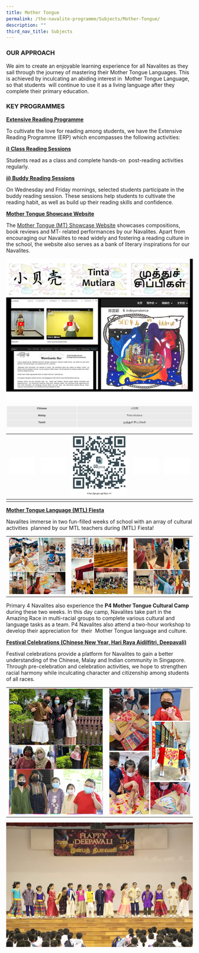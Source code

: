```yaml
---
title: Mother Tongue
permalink: /the-navalite-programme/Subjects/Mother-Tongue/
description: ""
third_nav_title: Subjects
---
```

### OUR APPROACH

We aim to create an enjoyable learning experience for all Navalites as they sail through the journey of mastering their Mother Tongue Languages. This is achieved by inculcating an abiding interest in  Mother Tongue Language, so that students  will continue to use it as a living language after they complete their primary education.  

### KEY PROGRAMMES

**<U>Extensive Reading Programme</U>**

To cultivate the love for reading among students, we have the Extensive Reading Programme (ERP) which encompasses the following activities: 

  

**<U>i) Class Reading Sessions</U>**

Students read as a class and complete hands-on  post-reading activities regularly.

**<U>ii) Buddy Reading Sessions</U>**

On Wednesday and Friday mornings, selected students participate in the buddy reading session. These sessions help students to cultivate the reading habit, as well as build up their reading skills and confidence.

  

<U>**Mother Tongue Showcase Website**</U>

The [Mother Tongue (MT) Showcase Website](https://go.gov.sg/nbps-mt) showcases compositions, book reviews and MT- related performances by our Navalites. Apart from encouraging our Navalites to read widely and fostering a reading culture in the school, the website also serves as a bank of literary inspirations for our Navalites.  

![](/images/Mother%20Tongue/Mother%20Tongue%201.png)

![](/images/Mother%20Tongue/Mother%20Tongue%202.png)


|  ![](/images/Mathematics/Blank.png)| ![](/images/Mathematics/Blank.png) | ![](/images/Mother%20Tongue/Mother%20Tongue%203.png) | ![](/images/Mathematics/Blank.png) | ![](/images/Mathematics/Blank.png) |
| -------- | -------- | -------- |-------    |-------    
|    |    |  |     |     |    |


<U>**Mother Tongue Language (MTL) Fiesta**</U>

Navalites immerse in two fun-filled weeks of school with an array of cultural activities  planned by our MTL teachers during (MTL) Fiesta!



|  |  |  |
| -------- | -------- | -------- |
| ![](/images/Mother%20Tongue/Mother%20Tongue%204.png)     |![](/images/Mother%20Tongue/Mother%20Tongue%205.png)    |    ![](/images/Mother%20Tongue/Mother%20Tongue%206.png)   |

Primary 4 Navalites also experience the **P4 Mother Tongue Cultural Camp** during these two weeks. In this day camp, Navalites take part in the Amazing Race in multi-racial groups to complete various cultural and language tasks as a team. P4 Navalites also attend a two-hour workshop to develop their appreciation for  their  Mother Tongue language and culture.

<U>**Festival Celebrations (Chinese New Year, Hari Raya Aidilfitri, Deepavali)**</U>

Festival celebrations provide a platform for Navalites to gain a better understanding of the Chinese, Malay and Indian community in Singapore. Through pre-celebration and celebration activities, we hope to strengthen racial harmony while inculcating character and citizenship among students of all races.



| |  | 
| -------- | -------- |
| ![](/images/Mother%20Tongue/Mother%20Tongue%208.png)     | ![](/images/Mother%20Tongue/Mother%20Tongue%207.png)     | 





![](/images/Mother%20Tongue/Mother%20Tongue%209.png)